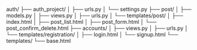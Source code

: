 auth/
├── auth_project/
│   ├── urls.py
│   └── settings.py
├── post/
│   ├── models.py
│   ├── views.py
│   ├── urls.py
│   └── templates/post/
│       ├── index.html
│       ├── post_list.html
│       ├── post_form.html
│       └── post_confirm_delete.html
├── accounts/
│   ├── views.py
│   ├── urls.py
│   └── templates/registration/
│       ├── login.html
│       └── signup.html
└── templates/
    └── base.html
